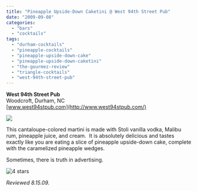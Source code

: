 ```yaml
---
title: "Pineapple Upside-Down Caketini @ West 94th Street Pub"
date: "2009-09-08"
categories:
  - "bars"
  - "cocktails"
tags:
  - "durham-cocktails"
  - "pineapple-cocktails"
  - "pineapple-upside-down-cake"
  - "pineapple-upside-down-caketini"
  - "the-gourmez-review"
  - "triangle-cocktails"
  - "west-94th-street-pub"
---
```


**West 94th Street Pub**\
Woodcroft, Durham, NC\
[www.west94stpub.com](http://www.west94stpub.com/)

![](http://www.thegourmez.com/gourmez/photos/caketini.jpg)

This cantaloupe-colored martini is made with Stoli vanilla vodka, Malibu rum, pineapple juice, and cream.  It is absolutely delicious and tastes exactly like you are eating a slice of pineapple upside-down cake, complete with the caramelized pineapple wedges.

Sometimes, there is truth in advertising.




<div class="caption">

![4 stars](http://s3.amazonaws.com/thegourmez-wpmedia/2009/02/rating_truffle1.gif "rating_truffle1")</div>


_Reviewed 8.15.09._
